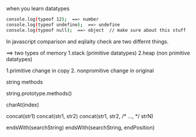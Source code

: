 when you learn datatypes

```sh
console.log(typeof 12);  ==> number
console.log(typeof undefine);  ==> undefine 
console.log(typeof null);  ==> object  // make sure about this stuff
```

In javascript comparison and eqilaity check are two differnt things.

==> two types of memory
1.stack (primitive datatypes) 2.heap (non primitive datatypes)

1.primitive change in copy
2. nonpromitive change in original 

string methods

string.prototype.methods()

charAt(index)

concat(str1)
concat(str1, str2)
concat(str1, str2, /* …, */ strN)


endsWith(searchString)
endsWith(searchString, endPosition)
